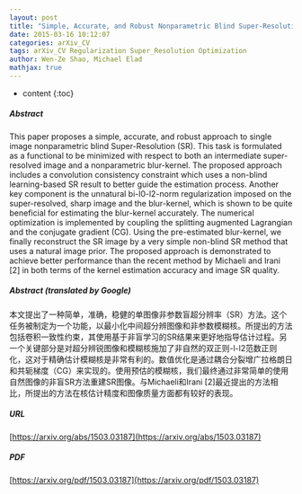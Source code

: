 ```yaml
---
layout: post
title: "Simple, Accurate, and Robust Nonparametric Blind Super-Resolution"
date: 2015-03-16 10:12:07
categories: arXiv_CV
tags: arXiv_CV Regularization Super_Resolution Optimization
author: Wen-Ze Shao, Michael Elad
mathjax: true
---
```


* content
{:toc}

##### Abstract
This paper proposes a simple, accurate, and robust approach to single image nonparametric blind Super-Resolution (SR). This task is formulated as a functional to be minimized with respect to both an intermediate super-resolved image and a nonparametric blur-kernel. The proposed approach includes a convolution consistency constraint which uses a non-blind learning-based SR result to better guide the estimation process. Another key component is the unnatural bi-l0-l2-norm regularization imposed on the super-resolved, sharp image and the blur-kernel, which is shown to be quite beneficial for estimating the blur-kernel accurately. The numerical optimization is implemented by coupling the splitting augmented Lagrangian and the conjugate gradient (CG). Using the pre-estimated blur-kernel, we finally reconstruct the SR image by a very simple non-blind SR method that uses a natural image prior. The proposed approach is demonstrated to achieve better performance than the recent method by Michaeli and Irani [2] in both terms of the kernel estimation accuracy and image SR quality.

##### Abstract (translated by Google)
本文提出了一种简单，准确，稳健的单图像非参数盲超分辨率（SR）方法。这个任务被制定为一个功能，以最小化中间超分辨图像和非参数模糊核。所提出的方法包括卷积一致性约束，其使用基于非盲学习的SR结果来更好地指导估计过程。另一个关键部分是对超分辨锐图像和模糊核施加了非自然的双正则-l-l2范数正则化，这对于精确估计模糊核是非常有利的。数值优化是通过耦合分裂增广拉格朗日和共轭梯度（CG）来实现的。使用预估的模糊核，我们最终通过非常简单的使用自然图像的非盲SR方法重建SR图像。与Michaeli和Irani [2]最近提出的方法相比，所提出的方法在核估计精度和图像质量方面都有较好的表现。

##### URL
[https://arxiv.org/abs/1503.03187](https://arxiv.org/abs/1503.03187)

##### PDF
[https://arxiv.org/pdf/1503.03187](https://arxiv.org/pdf/1503.03187)

